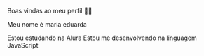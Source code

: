 Boas vindas ao meu perfil 💙💙

Meu nome é maria eduarda

Estou estudando na Alura
Estou me desenvolvendo na linguagem JavaScript
